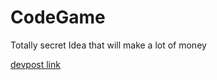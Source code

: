 # CodeGame
Totally secret Idea that will make a lot of money

[devpost link](https://devpost.com/software/codegame)
